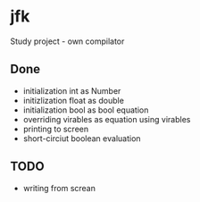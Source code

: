 # jfk
Study project - own compilator

## Done
* initialization int as Number
* initizlization float as double
* initialization bool as bool equation
* overriding virables as equation using virables
* printing to screen
* short-circiut boolean evaluation

## TODO
* writing from screan
